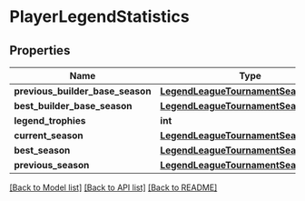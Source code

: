 # PlayerLegendStatistics

## Properties
Name | Type | Description | Notes
------------ | ------------- | ------------- | -------------
**previous_builder_base_season** | [**LegendLeagueTournamentSeasonResult**](LegendLeagueTournamentSeasonResult.md) |  | [optional] 
**best_builder_base_season** | [**LegendLeagueTournamentSeasonResult**](LegendLeagueTournamentSeasonResult.md) |  | [optional] 
**legend_trophies** | **int** |  | [optional] 
**current_season** | [**LegendLeagueTournamentSeasonResult**](LegendLeagueTournamentSeasonResult.md) |  | [optional] 
**best_season** | [**LegendLeagueTournamentSeasonResult**](LegendLeagueTournamentSeasonResult.md) |  | [optional] 
**previous_season** | [**LegendLeagueTournamentSeasonResult**](LegendLeagueTournamentSeasonResult.md) |  | [optional] 

[[Back to Model list]](../README.md#documentation-for-models) [[Back to API list]](../README.md#documentation-for-api-endpoints) [[Back to README]](../README.md)


